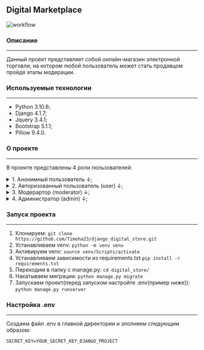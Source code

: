 ## Digital Marketplace
![workflow](https://github.com/Timoha23/django_digital_store/actions/workflows/workflow.yml/badge.svg)
### Описание
---
Данный проект представляет собой онлайн-магазин электронной торговли, на котором любой пользователь может стать продавцом пройдя этапы модерации. 
### Используемые технологии
---
* Python 3.10.6;
* Django 4.1.7;
* Jquery 3.4.1;
* Bootstrap 5.1.1;
* Pillow 9.4.0.

### О проекте
---
В проекте представлены 4 роли пользователей:
<details> 
<summary>1. Анонимный пользователь ↓;</summary>
Возможности:

  ```
- Регистрация;
- Авторизация;
- Просмотр главной страницы;
- Просмотр всех товаров, которые прошли модерацию и имеют видимость=True;
- Просмотр всех магазинов, которые прошли модерацию;
- Просмотр отдельного продукта;
- Просмотр отзывов всего магазина;
- Просмотр профиля продавца;
- Просмотр всех товаров продавца;
- Просмотр всех магазинов продаца;
- Использовать поиск;
- Использовать поиск по категориям.

  ```
</details> 
<details>
<summary>2. Авторизованный пользователь (user) ↓;</summary>
Имеет все те же возможности, что и анонимный пользователь, без регистрации и авторизации, соответственно. Но к этому добавляются новые возможности:

  ```
- Выход из профиля;
- Открыть/редактировать/удалить магазин;
- Добавить/редактировать/удалить продукт;
- Добавить/удалить товар (например: ключ);
- Редактировать профиль:
- Добавлять товар в избранное;
- Просматривать избранные товары;
- Добавлять товар в корзину;
- Просматривать корзину;
- Изменять содержимое корзины внутри самой корзины;
- Оформлять покупку из корзины;
- Смотреть историю своих заказов;
- Оставлять отзывы на приобретенный товар.

  ```
</details>
<details>
<summary>3. Модерартор (moderator) ↓;</summary>
"Наследуемся" от авторизованного пользователя и расширяем функционал следующими возможностями:

  ```
- Имеет доступ к "Уголку модератора";
- Может принимать решения одобрить/отклонить", касательно новых/отредактированных магазинов/продуктов;
- Имеет доступ к просмотру всех магазинов имеющих статусы "одобрено/отклонено", и возможность изменять этот самый статус.

  ```
</details>
<details>
<summary>4. Администратор (admin) ↓;</summary>
Так же "наследуемся" от модератора и расширяем функционал следующим:

  ```
- Возможность выдать роль "Модератор", и забрать эту самую роль.

  ```
</details>

### Запуск проекта
---
1. Клонируем:
``` git clone https://github.com/Timoha23/django_digital_store.git ```
2. Устанавливаем venv:
``` python -m venv venv ```
3. Активируем venv:
``` source venv/Scripts/activate ```
4. Устанавливаем зависимости из requirements.txt
``` pip install -r requirements.txt ```
5. Переходим в папку с manage.py:
``` cd digital_store/ ```
6. Накатываем миграции:
``` python manage.py migrate ```
7. Запускаем проект(перед запуском настройте .env(пример ниже)):
``` python manage.py runserver ```
### Настройка .env
---
Создаем файл .env в главной директории и зполняем следующим образом:


    SECRET_KEY=YOUR_SECRET_KEY_DJANGO_PROJECT
